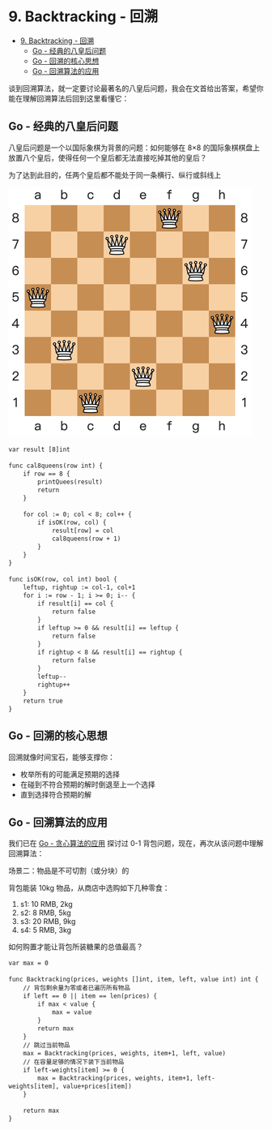 # 9. Backtracking - 回溯

- [9. Backtracking - 回溯](#9-backtracking---回溯)
	- [Go - 经典的八皇后问题](#go---经典的八皇后问题)
	- [Go - 回溯的核心思想](#go---回溯的核心思想)
	- [Go - 回溯算法的应用](#go---回溯算法的应用)

谈到回溯算法，就一定要讨论最著名的八皇后问题，我会在文首给出答案，希望你能在理解回溯算法后回到这里看懂它：

## Go - 经典的八皇后问题

八皇后问题是一个以国际象棋为背景的问题：如何能够在 8×8 的国际象棋棋盘上放置八个皇后，使得任何一个皇后都无法直接吃掉其他的皇后？

为了达到此目的，任两个皇后都不能处于同一条横行、纵行或斜线上

![Figure.1 8queens](/image/Algorithm/basic/09-backtracking/8queens.png)

```Golang
var result [8]int

func cal8queens(row int) {
	if row == 8 {
		printQuees(result)
		return
	}

	for col := 0; col < 8; col++ {
		if isOK(row, col) {
			result[row] = col
			cal8queens(row + 1)
		}
	}
}

func isOK(row, col int) bool {
	leftup, rightup := col-1, col+1
	for i := row - 1; i >= 0; i-- {
		if result[i] == col {
			return false
		}
		if leftup >= 0 && result[i] == leftup {
			return false
		}
		if rightup < 8 && result[i] == rightup {
			return false
		}
		leftup--
		rightup++
	}
	return true
}
```

## Go - 回溯的核心思想

回溯就像时间宝石，能够支撑你：

- 枚举所有的可能满足预期的选择
- 在碰到不符合预期的解时倒退至上一个选择
- 直到选择符合预期的解

## Go - 回溯算法的应用

我们已在 [Go - 贪心算法的应用](07-greedy.md#go---贪心算法的应用) 探讨过 0-1 背包问题，现在，再次从该问题中理解回溯算法：

场景二：物品是不可切割（或分块）的

背包能装 10kg 物品，从商店中选购如下几种零食：
  1. s1: 10 RMB, 2kg
  2. s2: 8 RMB, 5kg
  3. s3: 20 RMB, 9kg
  4. s4: 5 RMB, 3kg

如何购置才能让背包所装糖果的总值最高？

```Golang
var max = 0

func Backtracking(prices, weights []int, item, left, value int) int {
	// 背包剩余量为零或者已遍历所有物品
	if left == 0 || item == len(prices) {
		if max < value {
			max = value
		}
		return max
	}
	// 跳过当前物品
	max = Backtracking(prices, weights, item+1, left, value)
	// 在容量足够的情况下装下当前物品
	if left-weights[item] >= 0 {
		max = Backtracking(prices, weights, item+1, left-weights[item], value+prices[item])
	}

	return max
}
```
